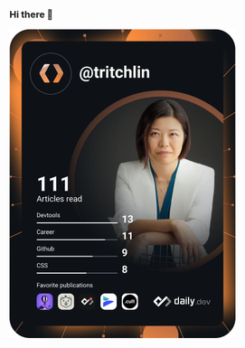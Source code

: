### Hi there 👋

<!--
**tritchlin/tritchlin** is a ✨ _special_ ✨ repository because its `README.md` (this file) appears on your GitHub profile.

Here are some ideas to get you started:

- 🔭 I’m currently working on ...
- 🌱 I’m currently learning ...
- 👯 I’m looking to collaborate on ...
- 🤔 I’m looking for help with ...
- 💬 Ask me about ...
- 📫 How to reach me: ...
- 😄 Pronouns: ...
- ⚡ Fun fact: ...
-->
<a href=""><img src="https://github.com/tritchlin/tritchlin/blob/main/devcard.svg" width="400" alt="Anny Tritchler's Dev Card"/></a>
